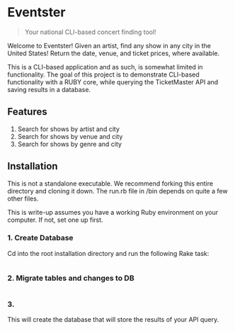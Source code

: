 # Eventster
> Your national CLI-based concert finding tool!

Welcome to Eventster! Given an artist, find any show in any city in the United States! Return the date, venue, and ticket prices, where available.

This is a CLI-based application and as such, is somewhat limited in functionality. The goal of this project is to demonstrate CLI-based functionality with a RUBY core, while querying the TicketMaster API and saving results in a database.

## Features
1. Search for shows by artist and city
2. Search for shows by venue and city
3. Search for shows by genre and city

## Installation
This is not a standalone executable. We recommend forking this entire directory and cloning it down. The run.rb file in /bin depends on quite a few other files.

This is write-up assumes you have a working Ruby environment on your computer. If not, set one up first.
### 1. Create Database
Cd into the root installation directory and run the following Rake task:
```rake db:create
```
### 2. Migrate tables and changes to DB
``` rake db:migrate
```
### 3. 

This will create the database that will store the results of your API query.
